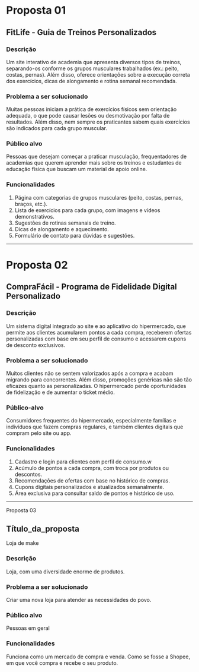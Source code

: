 # Proposta 01

## FitLife - Guia de Treinos Personalizados

### Descrição
Um site interativo de academia que apresenta diversos tipos de treinos, separando-os conforme os grupos musculares trabalhados (ex.: peito, costas, pernas). Além disso, oferece orientações sobre a execução correta dos exercícios, dicas de alongamento e rotina semanal recomendada.

### Problema a ser solucionado
Muitas pessoas iniciam a prática de exercícios físicos sem orientação adequada, o que pode causar lesões ou desmotivação por falta de resultados. Além disso, nem sempre os praticantes sabem quais exercícios são indicados para cada grupo muscular.

### Público alvo
Pessoas que desejam começar a praticar musculação, frequentadores de academias que querem aprender mais sobre os treinos e estudantes de educação física que buscam um material de apoio online.

### Funcionalidades
1. Página com categorias de grupos musculares (peito, costas, pernas, braços, etc.).
2. Lista de exercícios para cada grupo, com imagens e vídeos demonstrativos.
3. Sugestões de rotinas semanais de treino.
4. Dicas de alongamento e aquecimento.
5. Formulário de contato para dúvidas e sugestões.

---

# Proposta 02

## CompraFácil - Programa de Fidelidade Digital Personalizado
 
### Descrição
Um sistema digital integrado ao site e ao aplicativo do hipermercado, que permite aos clientes acumularem pontos a cada compra, receberem ofertas personalizadas com base em seu perfil de consumo e acessarem cupons de desconto exclusivos.

### Problema a ser solucionado
Muitos clientes não se sentem valorizados após a compra e acabam migrando para concorrentes. Além disso, promoções genéricas não são tão eficazes quanto as personalizadas. O hipermercado perde oportunidades de fidelização e de aumentar o ticket médio.

### Público-alvo
Consumidores frequentes do hipermercado, especialmente famílias e indivíduos que fazem compras regulares, e também clientes digitais que compram pelo site ou app.

### Funcionalidades
1. Cadastro e login para clientes com perfil de consumo.w
2. Acúmulo de pontos a cada compra, com troca por produtos ou descontos.
3. Recomendações de ofertas com base no histórico de compras.
4. Cupons digitais personalizados e atualizados semanalmente.
5. Área exclusiva para consultar saldo de pontos e histórico de uso.

---

Proposta 03

## Título_da_proposta
Loja de make
### Descrição
Loja, com uma diversidade enorme de produtos.
### Problema a ser solucionado
Criar uma nova loja para atender as necessidades do povo.
### Público alvo
Pessoas em geral
### Funcionalidades
Funciona como um mercado de compra e venda. Como se fosse a Shopee, em que você compra e recebe o seu produto.
